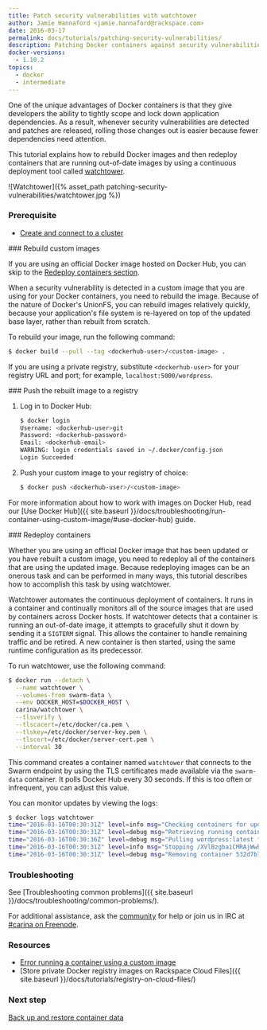 ```yaml
---
title: Patch security vulnerabilities with watchtower
author: Jamie Hannaford <jamie.hannaford@rackspace.com>
date: 2016-03-17
permalink: docs/tutorials/patching-security-vulnerabilities/
description: Patching Docker containers against security vulnerabilities and outdated versions
docker-versions:
  - 1.10.2
topics:
  - docker
  - intermediate
---
```


One of the unique advantages of Docker containers is that they give
developers the ability to tightly scope and lock down application dependencies.
As a result, whenever security vulnerabilities are detected and patches are
released, rolling those changes out is easier because fewer dependencies need
attention.

This tutorial explains how to rebuild Docker images and then redeploy containers
that are running out-of-date images by using a continuous deployment
tool called [watchtower](https://github.com/getcarina/watchtower).

![Watchtower]({% asset_path patching-security-vulnerabilities/watchtower.jpg %})

### Prerequisite

* [Create and connect to a cluster](/docs/getting-started/create-connect-cluster/)

### Rebuild custom images

If you are using an official Docker image hosted on Docker Hub, you can skip
to the [Redeploy containers section](#redeploy-containers).

When a security vulnerability is detected in a custom image that you are using
for your Docker containers, you need to rebuild the image. Because of the
nature of Docker's UnionFS, you can rebuild images relatively quickly, because
your application's file system is re-layered on top of the updated base layer,
rather than rebuilt from scratch.

To rebuild your image, run the following command:

```bash
$ docker build --pull --tag <dockerhub-user>/<custom-image> .
```

If you are using a private registry, substitute `<dockerhub-user>` for your
registry URL and port; for example, `localhost:5000/wordpress`.

### Push the rebuilt image to a registry

1. Log in to Docker Hub:

    ```bash
    $ docker login
    Username: <dockerhub-user>git
    Password: <dockerhub-password>
    Email: <dockerhub-email>
    WARNING: login credentials saved in ~/.docker/config.json
    Login Succeeded
    ```

1. Push your custom image to your registry of choice:

    ```bash
    $ docker push <dockerhub-user>/<custom-image>
    ```

For more information about how to work with images on Docker Hub, read our
[Use Docker Hub]({{ site.baseurl }}/docs/troubleshooting/run-container-using-custom-image/#use-docker-hub)
 guide.

### Redeploy containers

Whether you are using an official Docker image that has been updated or you
have rebuilt a custom image, you need to redeploy all of the containers that
are using the updated image. Because redeploying images can be an onerous task
and can be performed in many ways, this tutorial describes how to accomplish
this task by using watchtower.

Watchtower automates the continuous deployment of containers. It runs in a
container and continually monitors all of the source images that are used by
containers across Docker hosts. If watchtower detects that a container is
running an out-of-date image, it attempts to gracefully shut it down by
sending it a `SIGTERM` signal. This allows the container to handle remaining
traffic and be retired. A new container is then started, using the same runtime
configuration as its predecessor.

To run watchtower, use the following command:

```bash
$ docker run --detach \
  --name watchtower \
  --volumes-from swarm-data \
  --env DOCKER_HOST=$DOCKER_HOST \
  carina/watchtower \
  --tlsverify \
  --tlscacert=/etc/docker/ca.pem \
  --tlskey=/etc/docker/server-key.pem \
  --tlscert=/etc/docker/server-cert.pem \
  --interval 30
```

This command creates a container named `watchtower` that connects to the Swarm
endpoint by using the TLS certificates made available via the `swarm-data`
container. It polls Docker Hub every 30 seconds. If this is too often or
infrequent, you can adjust this value.

You can monitor updates by viewing the logs:

```bash
$ docker logs watchtower
time="2016-03-16T00:30:31Z" level=info msg="Checking containers for updated images"
time="2016-03-16T00:30:31Z" level=debug msg="Retrieving running containers"
time="2016-03-16T00:30:36Z" level=debug msg="Pulling wordpress:latest for /adoring_roentgen"
time="2016-03-16T00:30:31Z" level=info msg="Stopping /XVlBzgbaiCMRAjWwhTHctcuAxhxKQFDa (532d7b7deb95f64f282b8ec42217f92ffe50ca28319a7e2b540922efc9562864) with SIGTERM"
time="2016-03-16T00:30:31Z" level=debug msg="Removing container 532d7b7deb95f64f282b8ec42217f92ffe50ca28319a7e2b540922efc9562864"
```

### Troubleshooting

See [Troubleshooting common problems]({{ site.baseurl }}/docs/troubleshooting/common-problems/).

For additional assistance, ask the [community](https://community.getcarina.com/) for help or join us in IRC at [#carina on Freenode](http://webchat.freenode.net/?channels=carina).

### Resources

* [Error running a container using a custom image](https://getcarina.com/docs/troubleshooting/run-container-using-custom-image/)
* [Store private Docker registry images on Rackspace Cloud Files]({{ site.baseurl }}/docs/tutorials/registry-on-cloud-files/)

### Next step

[Back up and restore container data](https://getcarina.com/docs/tutorials/backup-restore-data/)
